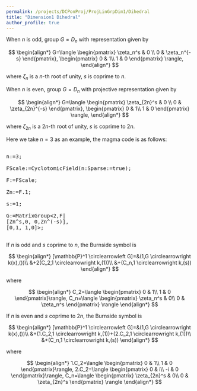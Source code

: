 ```yaml
---
permalink: /projects/DCPonProj/ProjLinGrpDim1/Dihedral
title: "Dimension1 Dihedral"
author_profile: true
---
```



When $n$ is odd, group $G=D_n$ with representation given by

$$
\begin{align*}
G=\langle
\begin{pmatrix}
\zeta_n^s & 0 \\
0 & \zeta_n^{-s}
\end{pmatrix},
\begin{pmatrix}
0 & 1\\
1 & 0
\end{pmatrix}
\rangle,
\end{align*}
$$

where $\zeta_n$ is a $n$-th root of unity, $s$ is coprime to $n$.

When $n$ is even, group $G=D_n$ with projective representation given by

$$
\begin{align*}
G=\langle
\begin{pmatrix}
\zeta_{2n}^s & 0 \\
0 & \zeta_{2n}^{-s}
\end{pmatrix},
\begin{pmatrix}
0 & 1\\
1 & 0
\end{pmatrix}
\rangle,
\end{align*}
$$


where $\zeta_{2n}$ is a $2n$-th root of unity, $s$ is coprime to $2n$.


Here we take $n=3$ as an example, the magma code is as follows:
<pre>

n:=3;

FScale:=CyclotomicField(n:Sparse:=true);

F:=FScale;

Zn:=F.1;

s:=1;

G:=MatrixGroup<2,F|
[Zn^s,0, 0,Zn^(-s)],
[0,1, 1,0]>;

</pre>

If $n$ is odd and $s$ coprime to $n$, the Burnside symbol is

$$
\begin{align*}
[\mathbb{P}^1 \circlearrowleft G]=&(1,G \circlearrowright k(x),())\\
&+2(C_2,1 \circlearrowright k,(1))\\
&+(C_n,1 \circlearrowright k,(s))
\end{align*}
$$

where

$$
\begin{align*}
C_2=\langle
\begin{pmatrix}
0 & 1\\
1 & 0
\end{pmatrix}\rangle,
C_n=\langle
\begin{pmatrix}
\zeta_n^s & 0\\
0 & \zeta_n^s
\end{pmatrix}
\rangle
\end{align*}
$$

If $n$ is even and $s$ coprime to $2n$, the Burnside symbol is

$$
\begin{align*}
[\mathbb{P}^1 \circlearrowleft G]=&(1,G \circlearrowright k(x),())\\
&+(1.C_2,1 \circlearrowright k,(1))+(2.C_2,1 \circlearrowright k,(1))\\
&+(C_n,1 \circlearrowright k,(s))
\end{align*}
$$

where

$$
\begin{align*}
1.C_2=\langle
\begin{pmatrix}
0 & 1\\
1 & 0
\end{pmatrix}\rangle,
2.C_2=\langle
\begin{pmatrix}
0 & i\\
-i & 0
\end{pmatrix}\rangle,
C_n=\langle
\begin{pmatrix}
\zeta_{2n}^s & 0\\
0 & \zeta_{2n}^s
\end{pmatrix}
\rangle
\end{align*}
$$
